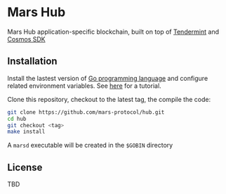 # Mars Hub

Mars Hub application-specific blockchain, built on top of [Tendermint](https://github.com/tendermint/tendermint) and [Cosmos SDK](https://github.com/cosmos/cosmos-sdk)

## Installation

Install the lastest version of [Go programming language](https://go.dev/dl/) and configure related environment variables. See [here](https://github.com/st4k3h0us3/workshops/tree/main/how-to-run-a-validator) for a tutorial.

Clone this repository, checkout to the latest tag, the compile the code:

```bash
git clone https://github.com/mars-protocol/hub.git
cd hub
git checkout <tag>
make install
```

A `marsd` executable will be created in the `$GOBIN` directory

## License

TBD
